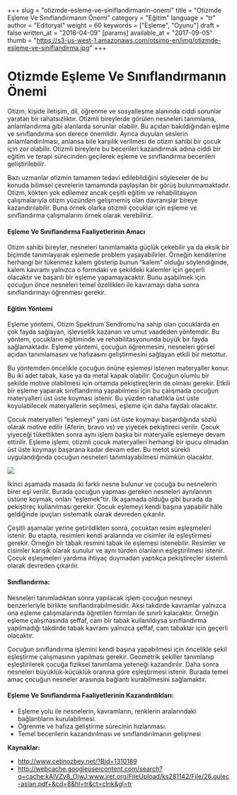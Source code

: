 +++
slug = "otizmde-esleme-ve-siniflandirmanin-onemi"
title = "Otizmde Eşleme Ve Sınıflandırmanın Önemi"
category = "Eğitim"
language = "tr"
author = "Editoryal"
weight = 60
keywords = ["Eşleme", "Oyunu"]
draft = false
written_at = "2016-04-09"
[params]
available_at = "2017-09-05"
thumb = "https://s3-us-west-1.amazonaws.com/otsimo-en/img/otizmde-esleme-ve-siniflandirma.jpg"
+++


# Otizmde Eşleme Ve Sınıflandırmanın Önemi

Otizm, kişide iletişim, dil, öğrenme ve sosyalleşme alanında ciddi sorunlar yaratan bir rahatsızlıktır. Otizmli bireylerde görülen nesneleri tanımlama, anlamlandırma gibi alanlarda sorunlar olabilir. Bu açıdan bakıldığından eşlme ve sınıflandırma son derece önemlidir. Ayrıca duyulan seslerin anlamlandırılması, anlansa bile karşılık verilmesi de otizm sahibi bir çocuk için zor olabilir. Otizmli bireylere bu becerileri kazandırmak adına ciddi bir eğitim ve terapi sürecinden geçilerek eşleme ve sınıflandırma becerileri geliştirilebilir.

Bazı uzmanlar otizmin tamamen tedavi edilebildiğini söyleseler de bu konuda bilimsel çevrelerin tamamında paylaşılan bir görüş bulunmamaktadır. Otizm, kökten yok edilemez ancak çeşitli eğitim ve rehabilitasyon çalışmalarıyla otizm yüzünden gelişmemiş olan davranışlar bireye kazandırılabilir. Buna örnek olarka otizmli çocuklar için eşleme ve sınıflandırma çalışmalarını örnek olarak verebiliriz.

#### Eşleme Ve Sınıflandırma Faaliyetlerinin Amacı

Otizm sahibi bireyler, nesneleri tanımlamakta güçlük çekebilir ya da eksik bir biçimde tanımlayarak eşlemede problem yaşayabilirler. Örneğin kendilerine herhangi bir tükenmez kalem gösterip bunun “kalem” olduğu söylendiğinde, kalem kavramı yalnızca o formdaki ve şekildeki kalemler için geçerli olacaktır ve başarılı bir eşleme yapamayacaktır. Bunu aşabilmek için çocuğun önce nesneleri temel özellikleri ile kavramayı daha sonra sınıflandırmayı öğrenmesi gerekir.

#### Eğitim Yöntemi

Eşleme yöntemi, Otizm Spektrum Sendromu’na sahip olan çocuklarda en çok fayda sağlayan, işlevsellik kazanan ve umut vaadeden yöntemdir. Bu yöntem, çocukların eğitiminde ve rehabilitasyonunda büyük bir fayda sağlamaktadır. Eşleme yöntemi, çocuğun öğrenmesini, nesneleri görsel açıdan tanımlamasını ve hafızasını geliştirmesini sağlayan etkili bir metottur.

Bu yöntemden öncelikle çocuğun önüne eşlemesi istenen materyaller konur. Bu iki adet tabak, kase ya da metal kapak olabilir. Çocuğun olumlu bir şekilde motive olabilmesi için ortamda pekiştireçlerin de olması gerekir. Etkili bir eşleme yaparak sınıflandırma yapabilmesi için bu çalışmada çocuğun materyalleri üst üste koyması istenir. Bu yüzden rahatlıkla üst üste koyulabilecek materyallerin seçilmesi, eşleme için daha faydalı olacaktır.

Çocuk materyalleri “eşlemeyi” yani üst üste koymayı başardığında sözlü olarak motive edilir (Aferin, bravo vs) ve yiyecek pekiştireci verilir. Çocuk yiyeceği tükettikten sonra aynı işlem başka bir materyalle eşlemeye devam ettirilir. Eşleme işlemi, otizmli çocuk materyalleri herhangi bir ipucu olmadan üst üste koymayı başarana kadar devam eder. Bu metot sürekli uygulandığında çocuğun nesneleri tanımlayabilmesi mümkün olacaktır.

![](https://s3-us-west-1.amazonaws.com/otsimo-en/img/blog_ici/game_child.jpg)

İkinci aşamada masada iki farklı nesne bulunur ve çocuğa bu nesnelerin birer eşi verilir. Burada çocuğun yapması gereken nesneleri aynılarının üstüne koymak, onları “eşlemek”tir. İlk aşamada olduğu gibi burada da pekiştireç kullanılması gerekir. Çocuk eşlemeyi kendi başına yapabilir hâle geldiğinde ipuçları sistematik olarak devreden çıkarılır.

Çeşitli aşamalar yerine getirildikten sonra, çocuktan resim eşleşmeleri istenir. Bu etapta, resimleri kendi aralarında ve cisimler ile eşleştirmesi gerekir. Örneğin bir tabak resmini tabak ile eşlemesi istenebilir. Resimler ve cisimler karışık olarak sunulur ve aynı türden olanların eşleştirilmesi istenir. Çocuk eşleşmeleri yardıma ihtiyaç duymadan yaptıkça pekiştireçler sistemli olarak devreden çıkarılır.

#### Sınıflandırma:

Nesneleri tanımladıktan sonra yapılacak işlem çocuğun nesneyi benzerleriyle birlikte sınıflandırabilmesidir. Aksi takdirde kavramlar yalnızca ona eşleme çalışmalarında öğretilen formları ile sınırlı kalacaktır. Örneğin eşleme çalışmasında şeffaf, cam bir tabak kullanıldıysa sınıflandırma yapılmadığı takdirde tabak kavramı yalnızca şeffaf, cam tabaklar için geçerli olacaktır.

Çocuğun sınıflandırma işlemini kendi başına yapabilmesi için öncelikle şekil eşleştirme çalışmasının yapılması gerekir. Geometrik şekiller tanımlanıp eşleştirilerek çocuğa fiziksel tanımlama yeteneği kazandırılır. Daha sonra nesneleri büyüklük-küçüklük oranına göre eşleştirmesi istenir. Burada temel amaç çocuğun nesneler arasında bağlantı kurabilmesini sağlamaktır.

#### Eşleme Ve Sınıflandırma Faaliyetlerinin Kazandırdıkları:

  * Eşleme yolu ile nesnelerin, kavramların, renklerin aralarındaki bağlantıların kurulabilmesi.
  * Öğrenme ve hafıza geliştirme sürecinin hızlanması.
  * Temel becerilerin kazandırılması ve sınıflandırılmanın gelişmesi

**Kaynaklar:**

  * http://www.cetinozbey.net/?Bid=1310189
  * http://webcache.googleusercontent.com/search?q=cache:kAlVZy8_OjwJ:www.jret.org/FileUpload/ks281142/File/26.gulec-aslan.pdf+&cd=8&hl=tr&ct=clnk&gl=tr
